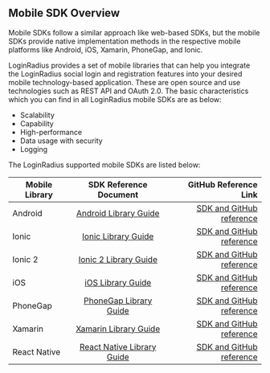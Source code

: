 ## Mobile SDK Overview


Mobile SDKs follow a similar approach like web-based SDKs, but the mobile SDKs provide native implementation methods in the respective mobile platforms like Android, iOS, Xamarin, PhoneGap, and Ionic. 

LoginRadius provides a set of mobile libraries that can help you integrate the LoginRadius social login and registration features into your desired mobile technology-based application. These are open source and use technologies such as REST API and OAuth 2.0. The basic characteristics which you can find in all LoginRadius mobile SDKs are as below:

- Scalability
- Capability
- High-performance
- Data usage with security
- Logging

The LoginRadius supported mobile SDKs are listed below:



| Mobile Library|  SDK Reference Document |  GitHub Reference Link|
|----------|:-------------:|------:|
| Android|  [Android Library Guide](https://www.loginradius.com/docs/api/v2/mobile-libraries/android) | [SDK and GitHub reference](https://github.com/LoginRadius/android-sdk) |
| Ionic | [Ionic Library Guide](https://www.loginradius.com/docs/api/v2/mobile-libraries/ionic)|   [SDK and GitHub reference](https://github.com/LoginRadius/ionic-sdk) |
| Ionic 2 | [Ionic 2 Library Guide](https://www.loginradius.com/docs/api/v2/mobile-libraries/ionic-2) |    [SDK and GitHub reference](https://github.com/LoginRadius/ionic2-sdk) |
| iOS | [iOS Library Guide](https://www.loginradius.com/docs/api/v2/mobile-libraries/ios-library) |    [SDK and GitHub reference](https://github.com/LoginRadius/ios-sdk) |
| PhoneGap | [PhoneGap Library Guide](https://www.loginradius.com/docs/libraries/mobile-sdk-libraries/phonegap-library/) |   [SDK and GitHub reference](https://github.com/LoginRadius/phonegap-sdk) |
| Xamarin | [Xamarin Library Guide](https://www.loginradius.com/docs/api/v2/deployment/mobile-sdk-libraries/xamarin-library) |    [SDK and GitHub reference](https://github.com/LoginRadius/xamarin-sdk)|
| React Native | [React Native Library Guide](https://www.loginradius.com/docs/api/v2/deployment/mobile-sdk-libraries/react-native-library) |    [SDK and GitHub reference](https://github.com/LoginRadius/react-native-sdk)|



<!--##Xamarin
- [View Guide]()
- [View on Github]()-->
